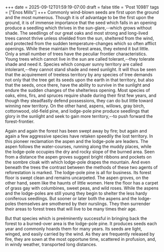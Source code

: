 +++
date = 2025-09-12T01:59:19-07:00
draft = false
title = 'Post 10981'
tags = ["Enos Mills"]
+++
Commonly wind-blown seeds are first upon the ground and the most numerous. Though it is of advantage to be the first upon the ground, it is of immense importance that the seed which falls in an opening produce a seedling which thrives in the sun-glare,--which grows without shade. The seedlings of our great oaks and most strong and long-lived trees cannot thrive unless shielded from the sun, sheltered from the wind, and protected from the sudden temperature-changes which so often afflict openings. While these maintain the forest areas, they extend it but little. Only a small number of trees have the peculiar frontier characteristics. Young trees which cannot live in the sun are called tolerant,--they tolerate shade and need it. Species which conquer sunny territory are called intolerant,--they cannot stand shade and need sunlight. It will thus be seen that the acquirement of treeless territory by any species of tree demands not only that the tree get its seeds upon the earth in that territory, but also that the seeds, once there, have the ability to survive in the sunlight and endure the sudden changes of the shelterless opening. Most species of oaks, elms, firs, and spruces require shade during their first few years, and though they steadfastly defend possessions, they can do but little toward winning new territory. On the other hand, aspens, willows, gray birch, cottonwood, old-field pine, and lodge-pole pine produce seedlings that glory in the sunlight and seek to gain more territory,--to push forward the forest-frontier.

Again and again the forest has been swept away by fire; but again and again a few aggressive species have retaken speedily the lost territory. In this pioneer reclamation the aspen and the lodge-pole are leaders. The aspen follows the water-courses, running along the muddy places, while the lodge-pole occupies the dry and rocky slope of the burned area. Seen from a distance the aspen groves suggest bright ribbons and pockets on the sombre cloak with which lodge-pole drapes the mountain. And even beneath the trees the contrast between the methods of these two agents of reforestation is marked. The lodge-pole pine is all for business. Its forest floor is swept clean and remains uncarpeted. The aspen groves, on the other hand, seem like the haunts of little women. Here the floor has a carpet of grass gay with columbines, sweet peas, and wild roses. While the aspens and the lodge-poles are still young they begin to shelter the less hardy coniferous seedlings. But sooner or later both the aspens and the lodge-poles themselves are smothered by their nurslings. They then surrender their areas to forest trees that will live to be many times their age.

But that species which is preëminently successful in bringing back the forest to a burned-over area is the lodge-pole pine. It produces seeds each year and commonly hoards them for many years. Its seeds are light, winged, and easily carried by the wind. As they are frequently released by fire, they are sown at the most opportune time, scattered in profusion, and, in windy weather, transported long distances.
